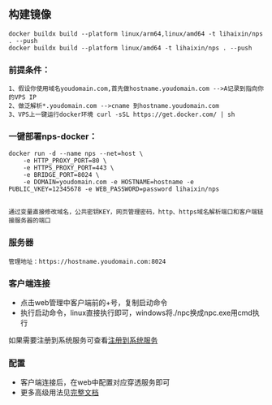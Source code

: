 ## 构建镜像

```
docker buildx build --platform linux/arm64,linux/amd64 -t lihaixin/nps . --push
docker buildx build --platform linux/amd64 -t lihaixin/nps . --push

```

### 前提条件：

    1、假设你使用域名youdomain.com,首先做hostname.youdomain.com -->A记录到指向你的VPS IP
    2、做泛解析*.youdomain.com -->cname 到hostname.youdomain.com
    3、VPS上一键运行docker环境 curl -sSL https://get.docker.com/ | sh 

### 一键部署nps-docker：

    docker run -d --name nps --net=host \
        -e HTTP_PROXY_PORT=80 \
        -e HTTPS_PROXY_PORT=443 \
        -e BRIDGE_PORT=8024 \
        -e DOMAIN=youdomain.com -e HOSTNAME=hostname -e PUBLIC_VKEY=12345678 -e WEB_PASSWORD=password lihaixin/nps
        
     
    通过变量直接修改域名，公共密钥KEY，网页管理密码，http、https域名解析端口和客户端链接服务器的端口
    
 
### 服务器
    
    管理地址：https://hostname.youdomain.com:8024  
    
    
### 客户端连接
- 点击web管理中客户端前的+号，复制启动命令
- 执行启动命令，linux直接执行即可，windows将./npc换成npc.exe用cmd执行

如果需要注册到系统服务可查看[注册到系统服务](https://ehang-io.github.io/nps/#/use?id=注册到系统服务)

### 配置
- 客户端连接后，在web中配置对应穿透服务即可
- 更多高级用法见[完整文档](https://ehang-io.github.io/nps/)
